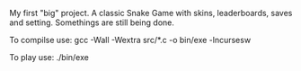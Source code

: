 My first "big" project.
A classic Snake Game with skins, leaderboards, saves and setting.
Somethings are still being done.

To compilse use:
gcc -Wall -Wextra src/*.c -o bin/exe -lncursesw

To play use:
./bin/exe